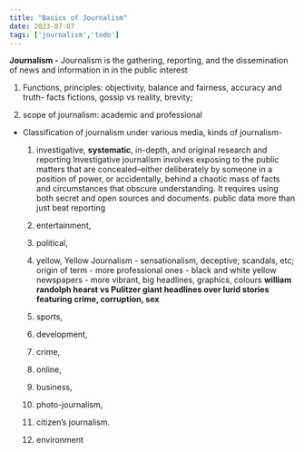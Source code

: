 ```yaml
---
title: "Basics of Journalism"
date: 2023-07-07
tags: ['journalism','todo']
---
```


**Journalism -** Journalism is the gathering, reporting, and the dissemination of news and information in in the public interest

1. Functions, principles: 
objectivity, 
balance and fairness, 
accuracy and truth- 
facts fictions, gossip vs reality, 
brevity; 

2. scope of journalism: academic and professional
- Classification of journalism under various media, kinds of journalism-
    1. investigative,
        **systematic**, in-depth, and original research and reporting
        Investigative journalism involves exposing to the public matters that are concealed–either deliberately by someone in a position of power, or accidentally, behind a chaotic mass of facts and circumstances that obscure understanding. It requires using both secret and open sources and documents.
        public data 
        more than just beat reporting
        
    2.  entertainment,
    3.  political,
    4.  yellow,
		Yellow Journalism - sensationalism, deceptive; scandals, etc; 
		origin of term - more professional ones - black and white
	        yellow newspapers - more vibrant, big headlines, graphics, colours
	        **william randolph hearst  vs Pulitzer
        giant headlines over lurid stories featuring crime, corruption, sex**
        
    5. sports,
    6. development,
    7. crime,
    8. online,
    9. business,
    10. photo-journalism,
    11. citizen’s journalism.
    12. environment
